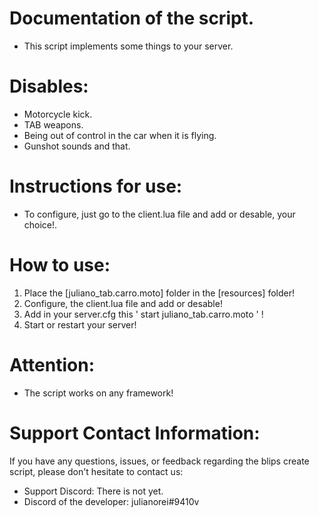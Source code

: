 # Documentation of the script.

- This script implements some things to your server.

# Disables:

- Motorcycle kick.
- TAB weapons.
- Being out of control in the car when it is flying.
- Gunshot sounds and that.

# Instructions for use:

- To configure, just go to the client.lua file and add or desable, your choice!.

# How to use:

1. Place the [juliano_tab.carro.moto] folder in the [resources] folder!
2. Configure, the client.lua file and add or desable!
3. Add in your server.cfg this ' start juliano_tab.carro.moto ' !
4. Start or restart your server!

# Attention:

- The script works on any framework!

# Support Contact Information:

If you have any questions, issues, or feedback regarding the blips create script, please don't hesitate to contact us:

 - Support Discord: There is not yet.
 - Discord of the developer: julianorei#9410v
